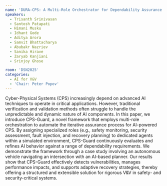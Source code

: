 ```yaml
---
name: 'DURA‑CPS: A Multi‑Role Orchestrator for Dependability Assurance in LLM‑Enabled Cyber‑Physical Systems'
speakers:
  - Trisanth Srinivasan
  - Santosh Patapati
  - Himani Musku
  - Idhant Gode
  - Aditya Arora
  - Samvit Bhattacharya
  - Abubakr Nazriev
  - Sanika Hirave
  - Zaryab Kanjiani
  - Srinjoy Ghose

room: 'DSN2025'
categories:
  - AI for V&V
  - 'Chair: Peter Popov'
---
```


Cyber-Physical Systems (CPS) increasingly depend on
advanced AI techniques to operate in critical applications.
However, traditional verification and validation methods
often struggle to handle the unpredictable and dynamic
nature of AI components. In this paper, we introduce
CPS-Guard, a novel framework that employs multi-role
orchestration to automate the iterative assurance process
for AI-powered CPS. By assigning specialized roles (e.g.,
safety monitoring, security assessment, fault injection,
and recovery planning) to dedicated agents within a
simulated environment, CPS-Guard continuously evaluates and
refines AI behavior against a range of dependability
requirements. We demonstrate the framework through a case
study involving an autonomous vehicle navigating an
intersection with an AI-based planner. Our results show
that CPS-Guard effectively detects vulnerabilities, manages
performance impacts, and supports adaptive recovery
strategies, thereby offering a structured and extensible
solution for rigorous V&V in safety- and security-critical
systems.
